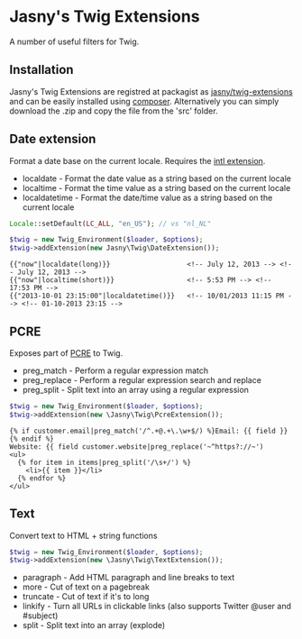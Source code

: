 Jasny's Twig Extensions
=======================

A number of useful filters for Twig.

## Installation ##

Jasny's Twig Extensions are registred at packagist as [jasny/twig-extensions](https://packagist.org/packages/jasny/twig-extensions)
and can be easily installed using [composer](http://getcomposer.org/). Alternatively you can simply download the .zip and copy
the file from the 'src' folder.


## Date extension ##

Format a date base on the current locale. Requires the [intl extension](http://www.php.net/intl).

* localdate     - Format the date value as a string based on the current locale
* localtime     - Format the time value as a string based on the current locale
* localdatetime - Format the date/time value as a string based on the current locale

```php
Locale::setDefault(LC_ALL, "en_US"); // vs "nl_NL"

$twig = new Twig_Environment($loader, $options);
$twig->addExtension(new Jasny\Twig\DateExtension());
```

```
{{"now"|localdate(long)}}                   <!-- July 12, 2013 --> <!-- July 12, 2013 -->
{{"now"|localtime(short)}}                  <!-- 5:53 PM --> <!-- 17:53 PM -->
{{"2013-10-01 23:15:00"|localdatetime()}}   <!-- 10/01/2013 11:15 PM --> <!-- 01-10-2013 23:15 -->
```


## PCRE ##

Exposes part of [PCRE](http://www.php.net/pcre) to Twig.

* preg_match   - Perform a regular expression match
* preg_replace - Perform a regular expression search and replace
* preg_split   - Split text into an array using a regular expression

```php
$twig = new Twig_Environment($loader, $options);
$twig->addExtension(new \Jasny\Twig\PcreExtension());
```

```
{% if customer.email|preg_match('/^.+@.+\.\w+$/) %}Email: {{ field }}{% endif %}
Website: {{ field customer.website|preg_replace('~^https?://~')
<ul>
  {% for item in items|preg_split('/\s+/') %}
    <li>{{ item }}</li>
  {% endfor %}
</ul>
```


## Text ##

Convert text to HTML + string functions

```php
$twig = new Twig_Environment($loader, $options);
$twig->addExtension(new \Jasny\Twig\TextExtension());
```

* paragraph - Add HTML paragraph and line breaks to text
* more - Cut of text on a pagebreak
* truncate - Cut of text if it's to long
* linkify - Turn all URLs in clickable links (also supports Twitter @user and #subject)
* split - Split text into an array (explode)
